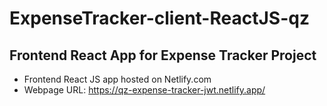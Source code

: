 # ExpenseTracker-client-ReactJS-qz
## Frontend React App for Expense Tracker Project

- Frontend React JS app hosted on Netlify.com
- Webpage URL: https://qz-expense-tracker-jwt.netlify.app/
